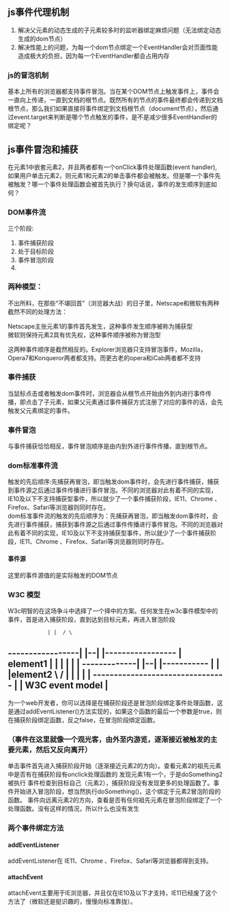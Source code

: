 ## js事件代理机制
1. 解决父元素的动态生成的子元素较多时的监听器绑定麻烦问题（无法绑定动态生成的dom节点）
2. 解决性能上的问题，为每一个dom节点绑定一个EventHandler会对页面性能造成极大的负担，因为每一个EventHandler都会占用内存

### js的冒泡机制
基本上所有的浏览器都支持事件冒泡。当在某个DOM节点上触发事件上，事件会一直向上传递，一直到文档的根节点。既然所有的节点的事件最终都会传递到文档根节点，那么我们如果直接将事件绑定到文档根节点（document节点），然后通过event.target来判断是哪个节点触发的事件，是不是减少很多EventHandler的绑定呢？

## js事件冒泡和捕获
在元素1中嵌套元素2，并且两者都有一个onClick事件处理函数(event handler),如果用户单击元素2，则元素1和元素2的单击事件都会被触发。但是哪一个事件先被触发？哪一个事件处理函数会被首先执行？换句话说，事件的发生顺序到底如何？

### DOM事件流
三个阶段:  
1. 事件捕获阶段
2. 处于目标阶段
3. 事件冒泡阶段
4. 
### 两种模型：
不出所料，在那些“不堪回首”（浏览器大战）的日子里，Netscape和微软有两种截然不同的处理方法：   

Netscape主张元素1的事件首先发生，这种事件发生顺序被称为捕获型  
微软则保持元素2具有优先权，这种事件顺序被称为冒泡型  

这两种事件顺序是截然相反的。Explorer浏览器只支持冒泡事件，Mozilla，Opera7和Konqueror两者都支持。而更古老的opera和iCab两者都不支持  

### 事件捕获
当鼠标点击或者触发dom事件时，浏览器会从根节点开始由外到内进行事件传播，即点击了子元素，如果父元素通过事件捕获方式注册了对应的事件的话，会先触发父元素绑定的事件。  
### 事件冒泡
与事件捕获恰恰相反，事件冒泡顺序是由内到外进行事件传播，直到根节点。
### dom标准事件流
触发的先后顺序:先捕获再冒泡，即当触发dom事件时，会先进行事件捕获，捕获到事件源之后通过事件传播进行事件冒泡。不同的浏览器对此有着不同的实现，IE10及以下不支持捕获型事件，所以就少了一个事件捕获阶段，IE11、Chrome 、Firefox、Safari等浏览器则同时存在。    
dom标准事件流的触发的先后顺序为：先捕获再冒泡，即当触发dom事件时，会先进行事件捕获，捕获到事件源之后通过事件传播进行事件冒泡。不同的浏览器对此有着不同的实现，IE10及以下不支持捕获型事件，所以就少了一个事件捕获阶段，IE11、Chrome 、Firefox、Safari等浏览器则同时存在。
#### 事件源
这里的事件源值的是实际触发的DOM节点

### W3C 模型

W3c明智的在这场争斗中选择了一个择中的方案。任何发生在w3c事件模型中的事件，首是进入捕获阶段，直到达到目标元素，再进入冒泡阶段  

                 | |  / \
-----------------| |--| |-----------------
| element1       | |  | |                |
|   -------------| |--| |-----------     |
|   |element2    \ /  | |          |     |
|   --------------------------------     |
|        W3C event model                 |
------------------------------------------
为一个web开发者，你可以选择是在捕获阶段还是冒泡阶段绑定事件处理函数，这是通过addEventListener()方法实现的，如果这个函数的最后一个参数是true，则在捕获阶段绑定函数，反之false，在冒泡阶段绑定函数。  

### （事件在这里就像一个观光客，由外至内游览，逐渐接近被触发的主要元素，然后又反向离开）

单击事件首先进入捕获阶段开始（逐渐接近元素2的方向）。查看元素2的祖先元素中是否有在捕获阶段有onclick处理函数的
发现元素1有一个，于是doSomething2被执行
事件检查到目标自己（元素2），捕获阶段没有发现更多的处理函数了。事件开始进入冒泡阶段，想当然执行doSomething()，这个绑定于元素2冒泡阶段的函数。
事件向远离元素2的方向，查看是否有任何祖先元素在冒泡阶段绑定了一个处理函数。没有这样的情况，所以什么也没有发生
### 两个事件绑定方法
#### addEventListener
addEventListener在 IE11、Chrome 、Firefox、Safari等浏览器都得到支持。
#### attachEvent
attachEvent主要用于IE浏览器，并且仅在IE10及以下才支持，IE11已经废了这个方法了（微软还是挺识趣的，慢慢向标准靠拢）。